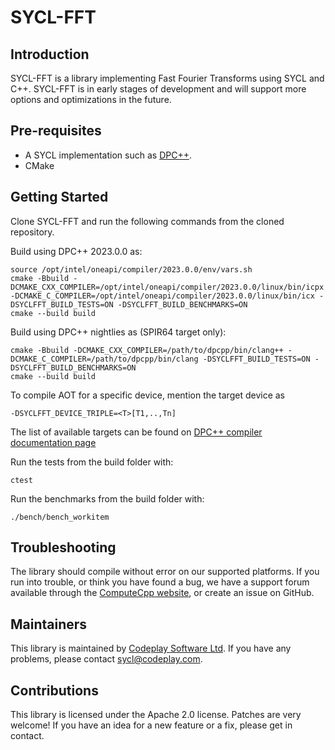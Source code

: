 # SYCL-FFT

## Introduction

SYCL-FFT is a library implementing Fast Fourier Transforms using SYCL and C++.
SYCL-FFT is in early stages of development and will support more options and optimizations in the future.

## Pre-requisites

* A SYCL implementation such as [DPC++].
* CMake

## Getting Started

Clone SYCL-FFT and run the following commands from the cloned repository.

Build using DPC++ 2023.0.0 as:

```shell
source /opt/intel/oneapi/compiler/2023.0.0/env/vars.sh
cmake -Bbuild -DCMAKE_CXX_COMPILER=/opt/intel/oneapi/compiler/2023.0.0/linux/bin/icpx -DCMAKE_C_COMPILER=/opt/intel/oneapi/compiler/2023.0.0/linux/bin/icx -DSYCLFFT_BUILD_TESTS=ON -DSYCLFFT_BUILD_BENCHMARKS=ON
cmake --build build
```

Build using DPC++ nightlies as (SPIR64 target only):

```shell
cmake -Bbuild -DCMAKE_CXX_COMPILER=/path/to/dpcpp/bin/clang++ -DCMAKE_C_COMPILER=/path/to/dpcpp/bin/clang -DSYCLFFT_BUILD_TESTS=ON -DSYCLFFT_BUILD_BENCHMARKS=ON
cmake --build build
```

To compile AOT for a specific device, mention the target device as 

```
-DSYCLFFT_DEVICE_TRIPLE=<T>[T1,..,Tn]
```

The list of available targets can be found on [DPC++ compiler documentation page]

Run the tests from the build folder with:

```shell
ctest
```

Run the benchmarks from the build folder with:

```shell
./bench/bench_workitem
```

## Troubleshooting

The library should compile without error on our supported platforms.
If you run into trouble, or think you have found a bug, we have a support
forum available through the [ComputeCpp website], or create an issue on GitHub.

## Maintainers

This library is maintained by [Codeplay Software Ltd].
If you have any problems, please contact sycl@codeplay.com.

## Contributions

This library is licensed under the Apache 2.0 license. Patches are very
welcome! If you have an idea for a new feature or a fix, please get in
contact.

[DPC++]: https://www.intel.com/content/www/us/en/develop/documentation/oneapi-dpcpp-cpp-compiler-dev-guide-and-reference/top.html
[ComputeCpp website]: https://developer.codeplay.com
[Codeplay Software Ltd]: https://www.codeplay.com
[DPC++ compiler documentation page]: https://intel.github.io/llvm-docs/UsersManual.html
